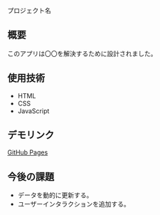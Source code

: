  プロジェクト名
## 概要
このアプリは〇〇を解決するために設計されました。

## 使用技術
- HTML
- CSS
- JavaScript

## デモリンク
[GitHub Pages](https:///C:/Users/minat/Downloads/index.html)

## 今後の課題
- データを動的に更新する。
- ユーザーインタラクションを追加する。



